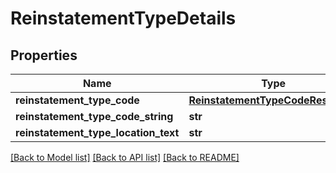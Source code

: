 # ReinstatementTypeDetails

## Properties
Name | Type | Description | Notes
------------ | ------------- | ------------- | -------------
**reinstatement_type_code** | [**ReinstatementTypeCodeResponse**](ReinstatementTypeCodeResponse.md) |  | 
**reinstatement_type_code_string** | **str** |  | 
**reinstatement_type_location_text** | **str** |  | [optional] 

[[Back to Model list]](../README.md#documentation-for-models) [[Back to API list]](../README.md#documentation-for-api-endpoints) [[Back to README]](../README.md)


